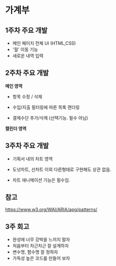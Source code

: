 # 가계부

## **1주차 주요 개발**

- 메인 페이지 전체 UI (HTML,CSS)
- '월' 이동 기능
- 새로운 내역 입력

## **2주차 주요 개발**

**메인 영역**

- 항목 수정 / 삭제

- 수입/지출 필터링에 따른 목록 랜더링

- 결제수단 추가/삭제 (선택기능. 필수 아님)

**캘린더 영역**

## **3주차 주요 개발**

- 기획서 내의 차트 영역

- 도넛차트, 선차트 이외 다른형태로 구현해도 상관 없음.

- 차트 애니메이션 기능은 필수임.

## 참고

https://www.w3.org/WAI/ARIA/apg/patterns/

## 3주 회고

- 완성에 너무 강박을 느끼지 말자
- 처음부터 차근차근 잘 설계하자
- 변수명, 함수명 잘 정하자
- 가독성 높은 코드를 만들어 보자
